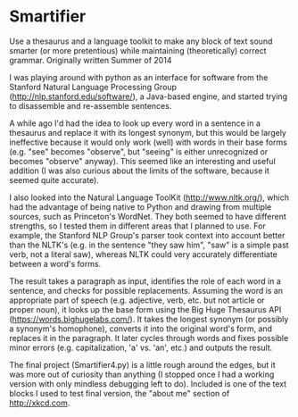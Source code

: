 # Smartifier
Use a thesaurus and a language toolkit to make any block of text sound smarter (or more pretentious) while maintaining (theoretically) correct grammar.
Originally written Summer of 2014


I was playing around with python as an interface for software from the Stanford Natural Language Processing Group (http://nlp.stanford.edu/software/), a Java-based engine, and started trying to disassemble and re-assemble sentences. 

A while ago I'd had the idea to look up every word in a sentence in a thesaurus and replace it with its longest synonym, but this would be largely ineffective because it would only work (well) with words in their base forms (e.g. "see" becomes "observe", but "seeing" is either unrecognized or becomes "observe" anyway). This seemed like an interesting and useful addition (I was also curious about the limits of the software, because it seemed quite accurate). 

I also looked into the Natural Language ToolKit (http://www.nltk.org/), which had the advantage of being native to Python and drawing from multiple sources, such as Princeton's WordNet. They both seemed to have different strengths, so I tested them in different areas that I planned to use. For example, the Stanford NLP Group's parser took context into account better than the NLTK's (e.g. in the sentence "they saw him", "saw" is a simple past verb, not a literal saw), whereas NLTK could very accurately differentiate between a word's forms.

The result takes a paragraph as input, identifies the role of each word in a sentence, and checks for possible replacements. Assuming the word is an appropriate part of speech (e.g. adjective, verb, etc. but not article or proper noun), it looks up the base form using the Big Huge Thesaurus API (https://words.bighugelabs.com/). It takes the longest synonym (or possibly a synonym's homophone), converts it into the original word's form, and replaces it in the paragraph. It later cycles through words and fixes possible minor errors (e.g. capitalization, 'a' vs. 'an', etc.) and outputs the result. 

The final project (Smartifier4.py) is a little rough around the edges, but it was more out of curiosity than anything (I stopped once I had a working version with only mindless debugging left to do). Included is one of the text blocks I used to test final version, the "about me" section of http://xkcd.com.
